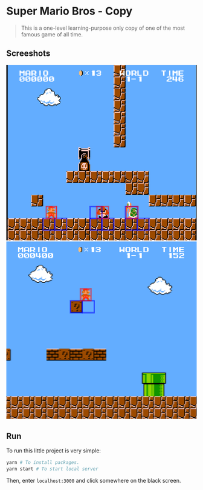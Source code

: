 # Super Mario Bros - Copy

> This is a one-level learning-purpose only copy of one of the most famous game of all time.

## Screeshots

<img src="/screenshots/1.png" />
<img src="/screenshots/2.png" />

## Run

To run this little project is very simple:

```bash
yarn # To install packages.
yarn start # To start local server
```

Then, enter `localhost:3000` and click somewhere on the black screen.
